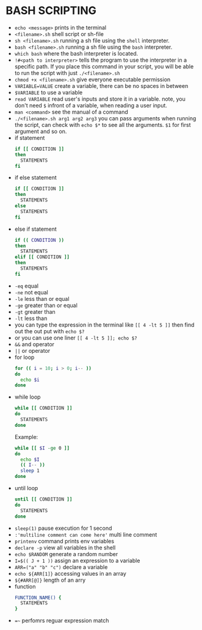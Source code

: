 # BASH SCRIPTING

* `echo <message>` prints <message> in the terminal
* `<filename>.sh` shell script or sh-file
* `sh <filename>.sh` running a sh file using the `shell` interpreter.
* `bash <filename>.sh` running a sh file using the `bash` interpreter.
* `which bash` where the bash interpreter is located.
* `!#<path to interpreter>` tells the program to use the interpreter in a specific path. If you place this command in your script, you will be able to run the script with just `./<filename>.sh`
* `chmod +x <filename>.sh` give everyone executable permission
* `VARIABLE=VALUE` create a variable, there can be no spaces in between
* `$VARIABLE` to use a variable
* `read VARIABLE` read user's inputs and store it in a variable. note, you don't need `$` infront of a variable, when reading a user input.
* `man <command>` see the manual of a command
* `./<filename>.sh arg1 arg2 arg3` you can pass arguments when running the script, can check with `echo $*` to see all the arguments. `$1` for first argument and so on.
* if statement
  ```bash
  if [[ CONDITION ]]
  then
    STATEMENTS
  fi
  ```
* if else statement
  ```bash
  if [[ CONDITION ]]
  then
    STATEMENTS
  else
    STATEMENTS
  fi
  ```
* else if statement
  ```bash
  if (( CONDITION ))
  then
    STATEMENTS
  elif [[ CONDITION ]]
  then
    STATEMENTS
  fi
  ```
* `-eq` equal
* `-ne` not equal
* `-le` less than or equal
* `-ge` greater than or equal
* `-gt` greater than
* `-lt` less than
* you can type the expression in the terminal like `[[ 4 -lt 5 ]]` then find out the out put with `echo $?`
* or you can use one liner `[[ 4 -lt 5 ]]; echo $?`
* `&&` and operator
* `||` or operator
* for loop
  ```bash
  for (( i = 10; i > 0; i-- ))
  do
    echo $i
  done
  ```
* while loop
  ```bash
  while [[ CONDITION ]]
  do
    STATEMENTS
  done
  ```
  Example:
  ```bash
  while [[ $I -ge 0 ]]
  do
    echo $I
    (( I-- ))
    sleep 1
  done
  ```
* until loop
  ```bash
  until [[ CONDITION ]]
  do
    STATEMENTS
  done
  ```
* `sleep(1)` pause execution for 1 second
* `:'multiline comment can come here'` multi line comment
* `printenv` command prints env variables
* `declare -p` view all variables in the shell
* `echo $RANDOM` generate a random number
* `I=$(( J + 1 ))` assign an expression to a variable
* `ARR=("a" "b" "c")` declare a variable
* `echo ${ARR[1]}` accessing values in an array
* `${#ARR[@]}` length of an arry
* function
  ```bash
  FUNCTION_NAME() {
    STATEMENTS
  }
  ```
* `=~` perfomrs reguar expression match